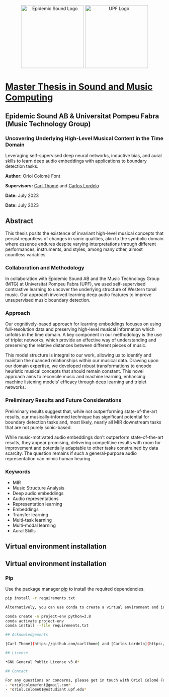 <div align="center">
  <img src="https://github.com/oriolcolomefont/Master-Thesis/blob/3477a79ff7821c1d296068c376b8afb854b7f092/Epidemic_Sound_Logo_White.png?raw=true" alt="Epidemic Sound Logo" width="200"/>
  <img src="https://github.com/oriolcolomefont/Master-Thesis/blob/54e35045debfb4f802cbc312afb681d6c41c7414/UPF-Logo.png?raw=true" alt="UPF Logo" width="200"/>
</div>

# [Master Thesis in Sound and Music Computing](https://zenodo.org/records/8380670)
## Epidemic Sound AB & Universitat Pompeu Fabra (Music Technology Group)

### Uncovering Underlying High-Level Musical Content in the Time Domain

Leveraging self-supervised deep neural networks, inductive bias, and aural skills to learn deep audio embeddings with applications to boundary detection tasks.

**Author:** Oriol Colomé Font

**Supervisors:** [Carl Thomé](https://github.com/carlthome) and [Carlos Lordelo](https://github.com/cpvlordelo)

**Date:** July 2023

**Date:** July 2023

## Abstract

This thesis posits the existence of invariant high-level musical concepts that persist regardless of changes in sonic qualities, akin to the symbolic domain where essence endures despite varying interpretations through different performances, instruments, and styles, among many other, almost countless variables.

### Collaboration and Methodology

In collaboration with Epidemic Sound AB and the Music Technology Group (MTG) at Universitat Pompeu Fabra (UPF), we used self-supervised contrastive learning to uncover the underlying structure of Western tonal music. Our approach involved learning deep audio features to improve unsupervised music boundary detection.

### Approach

Our cognitively-based approach for learning embeddings focuses on using full-resolution data and preserving high-level musical information which unfolds in the time domain. A key component in our methodology is the use of triplet networks, which provide an effective way of understanding and preserving the relative distances between different pieces of music. 

This model structure is integral to our work, allowing us to identify and maintain the nuanced relationships within our musical data. Drawing upon our domain expertise, we developed robust transformations to encode heuristic musical concepts that should remain constant. This novel approach aims to reconcile music and machine learning, enhancing machine listening models’ efficacy through deep learning and triplet networks.

### Preliminary Results and Future Considerations

Preliminary results suggest that, while not outperforming state-of-the-art results, our musically-informed technique has significant potential for boundary detection tasks and, most likely, nearly all MIR downstream tasks that are not purely sonic-based.

While music-motivated audio embeddings don't outperform state-of-the-art results, they appear promising, delivering competitive results with room for improvement and potentially adaptable to other tasks constrained by data scarcity. The question remains if such a general-purpose audio representation can mimic human hearing.

### Keywords

- MIR
- Music Structure Analysis
- Deep audio embeddings
- Audio representations
- Representation learning
- Embeddings
- Transfer learning
- Multi-task learning
- Multi-modal learning
- Aural Skills

## Virtual environment installation

## Virtual environment installation

### Pip

Use the package manager [pip](https://pip.pypa.io/en/stable/) to install the required dependencies.

```bash
pip install -r requirements.txt

Alternatively, you can use conda to create a virtual environment and install the required dependencies.

conda create -n project-env python=3.8
conda activate project-env
conda install --file requirements.txt

## Acknowledgements

[Carl Thomé](https://github.com/carlthome) and [Carlos Lordelo](https://github.com/cpvlordelo), whose unrivaled expertise in the areas of MIR, ML, and DSP has not only been pivotal to the success of my thesis but their wisdom and guidance have been a constant source of motivation and enlightenment.

## License

*GNU General Public License v3.0*

## Contact

For any questions or concerns, please get in touch with Oriol Colomé Font at:
- *oriolcolomefont@gmail.com*
- *oriol.colome01@estudiant.upf.edu*
